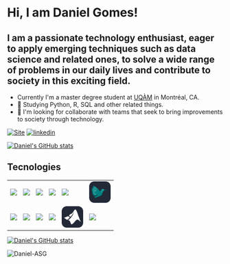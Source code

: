 # Hi, I am Daniel Gomes!

## I am a passionate technology enthusiast, eager to apply emerging techniques such as data science and related ones, to solve a wide range of problems in our daily lives and contribute to society in this exciting field.


-  Currently I'm a master degree student at [UQÀM](https://etudier.uqam.ca/programme?code=2284) in Montréal, CA. 
- 🌱 Studying Python, R, SQL and other related things.
- 👯 I'm looking for collaborate with teams that seek to bring improvements to society through technology.

[![Site](https://img.shields.io/website?label=Portfolio&style=for-the-badge&url=https://daniel-asg.github.io/portfolio_projetos/)](https://daniel-asg.github.io/portfolio_projetos/) 
[![linkedin]( https://img.shields.io/badge/LinkedIn-0077B5?style=for-the-badge&logo=linkedin&logoColor=white)](https://www.linkedin.com/in/daniel-asgomes/)

[![Daniel's GitHub stats](https://github-readme-stats.vercel.app/api?username=Daniel-ASG&show_icons=true&theme=highcontrast)](https://github.com/Daniel-ASG/Daniel-ASG/)

## Tecnologies

<div align="center">
  <table>
    <tr>
      <td><img src="https://github.com/onemarc/tech-icons/blob/main/icons/python-dark.svg" width="50"></td>
      <td><img src="https://github.com/onemarc/tech-icons/blob/main/icons/jupyter-light.svg" width="50"></td>
      <td><img src="https://cdn.jsdelivr.net/gh/devicons/devicon@latest/icons/r/r-original.svg" width="50"></td>
      <td><img src="https://github.com/onemarc/tech-icons/blob/main/icons/git.svg" width="50"></td>
      <td><img src="https://github.com/onemarc/tech-icons/blob/main/icons/github-dark.svg" width="50"></td>
      <td><img src="https://github.com/tandpfun/skill-icons/blob/main/icons/LaTeX-Dark.svg" width="50"></td>
    </tr>
    <tr>
      <td><img src="https://github.com/onemarc/tech-icons/blob/main/icons/sqllite.svg" width="50"></td>
      <td><img src="https://github.com/onemarc/tech-icons/blob/main/icons/html.svg" width="50"></td>
      <td><img src="https://github.com/onemarc/tech-icons/blob/main/icons/c-light.svg" width="50"></td>
      <td><img src="https://github.com/onemarc/tech-icons/blob/main/icons/cpp-light.svg" width="50"></td>
      <td><img src="https://github.com/tandpfun/skill-icons/blob/main/icons/Matlab-Dark.svg" width="50"></td>
      <td><img src="https://github.com/onemarc/tech-icons/blob/main/icons/arduino.svg" width="50"></td>
    </tr>
  </table>
</div>

  
[![Daniel's GitHub stats](https://github-readme-stats.vercel.app/api/top-langs/?username=Daniel-ASG&theme=blue-green)](https://github.com/mariaeco/Daniel-ASG/)
<p align="left"> <img src="https://komarev.com/ghpvc/?username=Daniel-ASG&label=Profile%20views&color=0e75b6&style=flat" alt="Daniel-ASG" /> </p>
<!--
**Daniel-ASG/Daniel-ASG** is a ✨ _special_ ✨ repository because its `README.md` (this file) appears on your GitHub profile.
- 🤔 I’m looking for help with ...
- 💬 Ask me about ...
- 📫 How to reach me: ...
- 😄 Pronouns: ...
- ⚡ Fun fact: ...

https://www.webfx.com/tools/emoji-cheat-sheet/
-->

